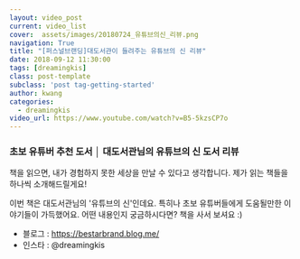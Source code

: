 ```yaml
---
layout: video_post
current: video_list
cover:  assets/images/20180724_유튜브의신_리뷰.png
navigation: True
title: "[퍼스널브랜딩]대도서관이 들려주는 유튜브의 신 리뷰"
date: 2018-09-12 11:30:00
tags: [dreamingkis]
class: post-template
subclass: 'post tag-getting-started'
author: kwang
categories:
  - dreamingkis
video_url: https://www.youtube.com/watch?v=B5-5kzsCP7o
---
```


### **초보 유튜버 추천 도서 │ 대도서관님의 유튜브의 신 도서 리뷰**

책을 읽으면, 내가 경험하지 못한 세상을 만날 수 있다고 생각합니다. 
제가 읽는 책들을 하나씩 소개해드릴게요! 

이번 책은 대도서관님의 '유튜브의 신'인데요. 
특히나 초보 유튜버들에게 도움될만한 이야기들이 가득했어요. 
어떤 내용인지 궁금하시다면? 책을 사서 보셔요 :) 

* 블로그 : https://bestarbrand.blog.me/
* 인스타 : @dreamingkis

